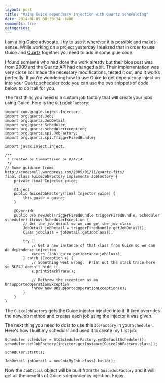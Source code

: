 ```yaml
---
layout: post
title: "Using Guice dependency injection with Quartz schedulding"
date: 2014-08-05 08:39:34 -0400
comments: true
categories: 
---
```

I am a big [Guice](https://github.com/google/guice) advocate.  I try to use it wherever it is possible and makes sense.  While working on a project yesterday I realized that in order to use Guice and [Quartz](http://quartz-scheduler.org/) together you need to add in some glue code.

I [found someone who had done the work already](http://codesmell.wordpress.com/2009/01/11/quartz-fits/) but their blog post was from 2009 and the Quartz API had changed a bit.  Their implementation was very close so I made the necessary modifications, tested it out, and it works perfectly.  If you're wondering how to use Guice to get dependency injection into your Quartz scheduler code you can use the two snippets of code below to do it all for you.

The first thing you need is a custom job factory that will create your jobs using Guice.  Here is the `GuiceJobFactory`:

```
import com.google.inject.Injector;
import org.quartz.Job;
import org.quartz.JobDetail;
import org.quartz.Scheduler;
import org.quartz.SchedulerException;
import org.quartz.spi.JobFactory;
import org.quartz.spi.TriggerFiredBundle;

import javax.inject.Inject;

/**
 * Created by timmattison on 8/4/14.
 */
// Some guidance from: http://codesmell.wordpress.com/2009/01/11/quartz-fits/
final class GuiceJobFactory implements JobFactory {
    private final Injector guice;

    @Inject
    public GuiceJobFactory(final Injector guice) {
        this.guice = guice;
    }

    @Override
    public Job newJob(TriggerFiredBundle triggerFiredBundle, Scheduler scheduler) throws SchedulerException {
        // Get the job detail so we can get the job class
        JobDetail jobDetail = triggerFiredBundle.getJobDetail();
        Class jobClass = jobDetail.getJobClass();

        try {
            // Get a new instance of that class from Guice so we can do dependency injection
            return (Job) guice.getInstance(jobClass);
        } catch (Exception e) {
            // Something went wrong.  Print out the stack trace here so SLF4J doesn't hide it.
            e.printStackTrace();

            // Rethrow the exception as an UnsupportedOperationException
            throw new UnsupportedOperationException(e);
        }
    }
}
```

The `GuiceJobFactory` gets the Guice injector injected into it.  It then overrides the newJob method and creates each job using the injector it was given.

The next thing you need to do is to use this `JobFactory` in your `Scheduler`.  Here's how I built my scheduler and used it to create my first job:

```
Scheduler scheduler = StdSchedulerFactory.getDefaultScheduler();
scheduler.setJobFactory(injector.getInstance(GuiceJobFactory.class));

scheduler.start();

JobDetail jobDetail = newJob(MyJob.class).build();
```

Now the `JobDetail` object will be built from the `GuiceJobFactory` and it will get all the benefits of Guice's dependency injection.  Enjoy!